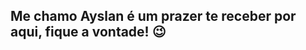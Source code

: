 ## Me chamo Ayslan é um prazer te receber por aqui, fique a vontade! 😉

<!--
**Ayslan565/Ayslan565** is a ✨ _special_ ✨ repository because its `README.md` (this file) appears on your GitHub profile.

Here are some ideas to get you started:

- Atualmente estou trabalhando no front-end

- Comecei a estudar C# e SQL.

- sou estudante de engenharia de software.

- contatos 📞

e-mail: ayslan565@gmail.com
ig: slan_02